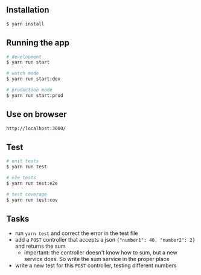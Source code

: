 ## Installation

```bash
$ yarn install
```

## Running the app

```bash
# development
$ yarn run start

# watch mode
$ yarn run start:dev

# production mode
$ yarn run start:prod
```

## Use on browser
```html
http://localhost:3000/
```

## Test

```bash
# unit tests
$ yarn run test

# e2e tests
$ yarn run test:e2e

# test coverage
$ yarn run test:cov
```

## Tasks
- run `yarn test` and correct the error in the test file
- add a `POST` controller that accepts a json `{"number1": 40, "number2": 2}` and returns the sum
  - important: the controller doesn't know how to sum, but a new service does. So write the sum service in the proper place
- write a new test for this `POST` controller, testing different numbers